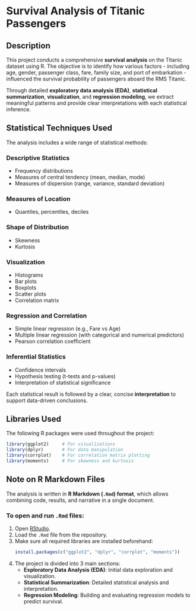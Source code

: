 
# Survival Analysis of Titanic Passengers

## Description

This project conducts a comprehensive **survival analysis** on the Titanic dataset using R. The objective is to identify how various factors - including age, gender, passenger class, fare, family size, and port of embarkation - influenced the survival probability of passengers aboard the RMS Titanic.

Through detailed **exploratory data analysis (EDA)**, **statistical summarization**, **visualization**, and **regression modeling**, we extract meaningful patterns and provide clear interpretations with each statistical inference.

## Statistical Techniques Used

The analysis includes a wide range of statistical methods:

### Descriptive Statistics
- Frequency distributions  
- Measures of central tendency (mean, median, mode)  
- Measures of dispersion (range, variance, standard deviation)

### Measures of Location
- Quantiles, percentiles, deciles  

### Shape of Distribution
- Skewness  
- Kurtosis  

### Visualization
- Histograms  
- Bar plots  
- Boxplots  
- Scatter plots  
- Correlation matrix

### Regression and Correlation
- Simple linear regression (e.g., Fare vs Age)  
- Multiple linear regression (with categorical and numerical predictors)  
- Pearson correlation coefficient  

### Inferential Statistics
- Confidence intervals  
- Hypothesis testing (t-tests and p-values)  
- Interpretation of statistical significance  

Each statistical result is followed by a clear, concise **interpretation** to support data-driven conclusions.

## Libraries Used

The following R packages were used throughout the project:

```r
library(ggplot2)     # For visualizations
library(dplyr)       # For data manipulation
library(corrplot)    # For correlation matrix plotting
library(moments)     # For skewness and kurtosis
```

## Note on R Markdown Files

The analysis is written in **R Markdown (`.Rmd`) format**, which allows combining code, results, and narrative in a single document.

### To open and run `.Rmd` files:

1. Open [RStudio](https://www.rstudio.com/products/rstudio/download/).
2. Load the `.Rmd` file from the repository.
3. Make sure all required libraries are installed beforehand:
   ```r
   install.packages(c("ggplot2", "dplyr", "corrplot", "moments"))
   ```
4. The project is divided into 3 main sections:
   - **Exploratory Data Analysis (EDA)**: Initial data exploration and visualization.
   - **Statistical Summarization**: Detailed statistical analysis and interpretation.
   - **Regression Modeling**: Building and evaluating regression models to predict survival.
